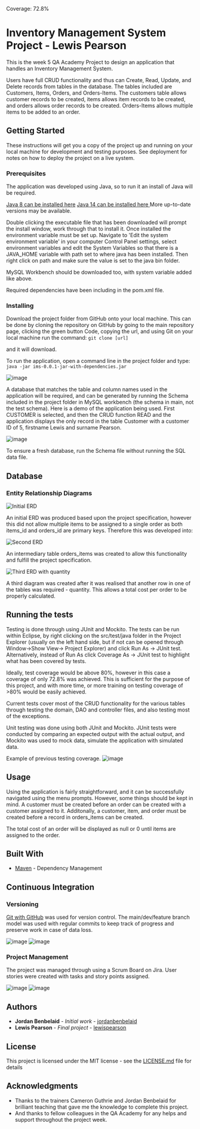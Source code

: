 Coverage: 72.8%
# Inventory Management System Project - Lewis Pearson

This is the week 5 QA Academy Project to design an application that handles an Inventory Management System.

Users have full CRUD functionality and thus can Create, Read, Update, and Delete records from tables in the database. The tables included are Customers, Items, Orders, and Orders-Items. The customers table allows customer records to be created, items allows item records to be created, and orders allows order records to be created. Orders-Items allows multiple items to be added to an order.

## Getting Started

These instructions will get you a copy of the project up and running on your local machine for development and testing purposes. See deployment for notes on how to deploy the project on a live system.

### Prerequisites

The application was developed using Java, so to run it an install of Java will be required.

[Java 8 can be installed here](https://www.oracle.com/java/technologies/javase/javase-jdk8-downloads.html ) 
[Java 14 can be installed here ](https://www.oracle.com/java/technologies/javase/jdk14-archive-downloads.html)
More up-to-date versions may be available.

Double clicking the executable file that has been downloaded will prompt the install window, work through that to install it. Once installed the environment variable must be set up. Navigate to 'Edit the system environment variable' in your computer Control Panel settings, select environment variables and edit the System Variables so that there is a JAVA_HOME variable with path set to where java has been installed. Then right click on path and make sure the value is set to the java bin folder.

MySQL Workbench should be downloaded too, with system variable added like above.

Required dependencies have been including in the pom.xml file.


### Installing

Download the project folder from GitHub onto your local machine. This can be done by cloning the repository on GitHub by going to the main repository page, clicking the green button Code, copying the url, and using Git on your local machine run the command: 
`git clone [url]` 

and it will download.

To run the application, open a command line in the project folder and type:
`java -jar ims-0.0.1-jar-with-dependencies.jar`

![image](https://user-images.githubusercontent.com/105277446/173203540-8f135ec3-a0ab-441e-a7dc-2e8148ab2021.png)


A database that matches the table and column names used in the application will be required, and can be generated by running the Schema  included in the project folder in MySQL workbench (the schema in main, not the test schema).
Here is a demo of the application being used. First CUSTOMER is selected, and then the CRUD function READ and the application displays the only record in the table Customer with a customer ID of 5, firstname Lewis and surname Pearson.

![image](https://user-images.githubusercontent.com/105277446/173203585-4d64ce8e-0ee1-4b4f-8ffc-ac13149d5e63.png)

To ensure a fresh database, run the Schema file without running the SQL data file.

## Database

### Entity Relationship Diagrams

![Initial ERD](https://user-images.githubusercontent.com/105277446/173203716-4a4f2904-95b5-4cf6-a7fc-4e5e317254ee.png)

An initial ERD was produced based upon the project specification, however this did not allow multiple items to be assigned to a single order as both items_id and orders_id are primary keys. Therefore this was developed into:

![Second ERD](https://user-images.githubusercontent.com/105277446/173203786-64d8d93e-baca-4802-94c4-cacecaf4e0ff.png)

An intermediary table orders_items was created to allow this functionality and fulfill the project specification.

![Third ERD with quantity](https://user-images.githubusercontent.com/105277446/173203796-8a82e81f-8b32-4fe4-a13f-ddfa34978e74.png)

A third diagram was created after it was realised that another row in one of the tables was required - quantity. This allows a total cost per order to be properly calculated.

## Running the tests

Testing is done through using JUnit and Mockito. The tests can be run within Eclipse, by right clicking on the src/test/java folder in the Project Explorer (usually on the left hand side, but if not can be opened through Window->Show View-> Project Explorer) and click Run As -> JUnit test. Alternatively, instead of Run As click Coverage As -> JUnit test to highlight what has been covered by tests.

Ideally, test coverage would be above 80%, however in this case a coverage of only 72.8% was achieved. This is sufficient for the purpose of this project, and with more time, or more training on testing coverage of >80% would be easily achieved.

Current tests cover most of the CRUD functionality for the various tables through testing the domain, DAO and controller files, and also testing most of the exceptions.

Unit testing was done using both JUnit and Mockito. JUnit tests were conducted by comparing an expected output with the actual output, and Mockito was used to mock data, simulate the application with simulated data.

Example of previous testing coverage.
![image](https://user-images.githubusercontent.com/105277446/173204027-b6120958-4115-4216-80d1-0a7f702d0017.png)



## Usage

Using the application is fairly straightforward, and it can be successfully navigated using the menu prompts. However, some things should be kept in mind. A customer must be created before an order can be created with a customer assigned to it. Additonally, a customer, item, and order must be created before a record in orders_items can be created. 

The total cost of an order will be displayed as null or 0 until items are assigned to the order.

## Built With

* [Maven](https://maven.apache.org/) - Dependency Management

## Continuous Integration

### Versioning

[Git with GitHub](http://GitHub.com/) was used for version control. The main/dev/feature branch model was used with regular commits to keep track of progress and preserve work in case of data loss.

![image](https://user-images.githubusercontent.com/105277446/173203942-2bbc11ef-0a5b-4c5c-83d5-76b434d92d71.png)
![image](https://user-images.githubusercontent.com/105277446/173203947-cb7c0ef0-6315-4a80-a7d4-7d25a0e80ec5.png)

### Project Management

The project was managed through using a Scrum Board on Jira. User stories were created with tasks and story points assigned.

![image](https://user-images.githubusercontent.com/105277446/173203997-5f654915-558d-4813-9825-380ab4ae0a67.png)
![image](https://user-images.githubusercontent.com/105277446/173203999-08a33fcd-1f63-402d-80d3-5593325c5daa.png)


## Authors

* **Jordan Benbelaid** - *Initial work* - [jordanbenbelaid](https://github.com/jordanbenbelaid)
* **Lewis Pearson** - *Final project* - [lewispearson](https://github.com/LewisPearsonGitHub)

## License

This project is licensed under the MIT license - see the [LICENSE.md](LICENSE.md) file for details 



## Acknowledgments

* Thanks to the trainers Cameron Guthrie and Jordan Benbelaid for brilliant teaching
that gave me the knowledge to complete this project.
* And thanks to fellow colleagues in the QA Academy for any helps and support throughout the project week.
